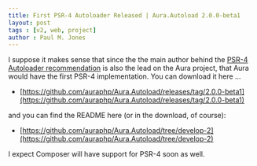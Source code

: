 ```yaml
---
title: First PSR-4 Autoloader Released | Aura.Autoload 2.0.0-beta1
layout: post
tags : [v2, web, project]
author : Paul M. Jones
---
```


I suppose it makes sense that since the the main author behind the [PSR-4 Autoloader  recommendation](https://github.com/php-fig/fig-standards/blob/master/accepted/PSR-4-autoloader.md) is also the lead on the Aura project, that Aura would have the first PSR-4 implementation.  You can download it here ...

- [https://github.com/auraphp/Aura.Autoload/releases/tag/2.0.0-beta1](https://github.com/auraphp/Aura.Autoload/releases/tag/2.0.0-beta1)

and you can find the README here (or in the download, of course):

- [https://github.com/auraphp/Aura.Autoload/tree/develop-2](https://github.com/auraphp/Aura.Autoload/tree/develop-2)
  
I expect Composer will have support for PSR-4 soon as well.
